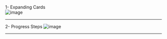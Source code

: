1- Expanding Cards <br/>
![image](https://github.com/melisaeldem/-50-Projects-In-50-Days-HTML-CSS-JS-/assets/96880942/8fa09135-b90f-478c-891f-44e5c5717e90)


------------------------------------------------------------------

2- Progress Steps
![image](https://github.com/melisaeldem/Javascript-Projects/assets/96880942/f9e96910-5d6c-440d-8d5e-c93377520ef1)


------------------------------------------------------------------
